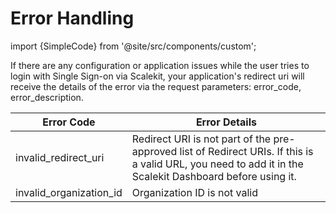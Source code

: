 # Error Handling
import {SimpleCode} from '@site/src/components/custom';

If there are any configuration or application issues while the user tries to login with Single Sign-on via Scalekit, your application's redirect uri will receive the details of the error via the request parameters: error_code, error_description.

| Error Code | Error Details |
|---|---|
| <SimpleCode>invalid_redirect_uri</SimpleCode> | Redirect URI is not part of the pre-approved list of Redirect URIs. If this is a valid URL, you need to add it in the Scalekit Dashboard before using it. |
| <SimpleCode>invalid_organization_id</SimpleCode> | Organization ID is not valid |

